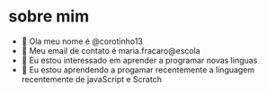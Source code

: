 #  sobre mim 


- 👋 Ola meu nome é @corotinho13
- 👀 Meu email de contato é maria.fracaro@escola
- 🌱 Eu estou interessado em aprender a programar novas linguas 
- 💞️ Eu estou aprendendo a progamar recentemente  a linguagem recentemente de javaScript e Scratch


